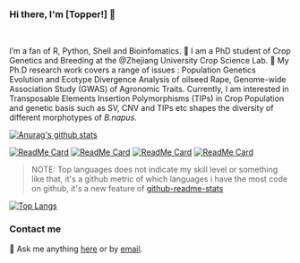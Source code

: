 ### Hi there, I'm [Topper!] 👋

<br />

I’m a fan of R, Python, Shell and Bioinfomatics. 🔭 I am a PhD student of Crop Genetics and Breeding at the @Zhejiang University Crop Science Lab. 🌱  My Ph.D research work covers a range of issues : Population Genetics Evolution and Ecotype Divergence Analysis of oilseed Rape, Genome-wide Association Study (GWAS) of Agronomic Traits. Currently, I am interested in Transposable Elements Insertion Polymorphisms (TIPs) in Crop Population and genetic basis such as SV, CNV and TIPs etc shapes the diversity of different morphotypes of *B.napus*.



[![Anurag's github stats](https://github-readme-stats.vercel.app/api?username=YTLogos&show_icons=true&theme=synthwave)](https://github.com/YTLogos/YTLogos)


[![ReadMe Card](https://github-readme-stats.vercel.app/api/pin/?username=YTLogos&repo=BnaSNPDB)](https://github.com/YTLogos/BnaSNPDB)
[![ReadMe Card](https://github-readme-stats.vercel.app/api/pin/?username=YTLogos&repo=BnaGWAS)](https://github.com/YTLogos/BnaGWAS)
[![ReadMe Card](https://github-readme-stats.vercel.app/api/pin/?username=YTLogos&repo=TaoYan)](https://github.com/YTLogos/TaoYan)
[![ReadMe Card](https://github-readme-stats.vercel.app/api/pin/?username=YTLogos&repo=ttplot)](https://github.com/YTLogos/ttplot)


> NOTE: Top languages does not indicate my skill level or something like that, it's a github metric of which languages i have the most code on github, it's a new feature of [github-readme-stats](https://github.com/anuraghazra/github-readme-stats)

[![Top Langs](https://github-readme-stats.vercel.app/api/top-langs/?username=YTLogos&layout=compact)](https://github.com/YTLogos)


### Contact me

💬 Ask me anything
[here](https://github.com/YTLogos/YTLogos/issues) or by
[email](superengineer.com).

